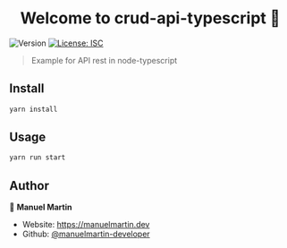 <h1 align="center">Welcome to crud-api-typescript 👋</h1>
<p>
  <img alt="Version" src="https://img.shields.io/badge/version-1.0.0-blue.svg?cacheSeconds=2592000" />
  <a href="#" target="_blank">
    <img alt="License: ISC" src="https://img.shields.io/badge/License-ISC-yellow.svg" />
  </a>
</p>

> Example for API rest in node-typescript

## Install

```sh
yarn install
```

## Usage

```sh
yarn run start
```

## Author

👤 **Manuel Martin**

- Website: https://manuelmartin.dev
- Github: [@manuelmartin-developer](https://github.com/manuelmartin-developer)
